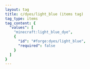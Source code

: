 ```yaml
---
layout: tag
title: c/dyes/light_blue (items tag)
tag_type: items
tag_content: {
  "values": [
    "minecraft:light_blue_dye",
    {
      "id": "#forge:dyes/light_blue",
      "required": false
    }
  ]
}
---
```


